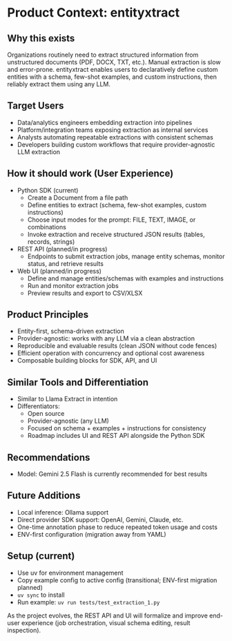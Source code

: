 # Product Context: entityxtract

## Why this exists
Organizations routinely need to extract structured information from unstructured documents (PDF, DOCX, TXT, etc.). Manual extraction is slow and error-prone. entityxtract enables users to declaratively define custom entities with a schema, few-shot examples, and custom instructions, then reliably extract them using any LLM.

## Target Users
- Data/analytics engineers embedding extraction into pipelines
- Platform/integration teams exposing extraction as internal services
- Analysts automating repeatable extractions with consistent schemas
- Developers building custom workflows that require provider-agnostic LLM extraction

## How it should work (User Experience)
- Python SDK (current)
  - Create a Document from a file path
  - Define entities to extract (schema, few-shot examples, custom instructions)
  - Choose input modes for the prompt: FILE, TEXT, IMAGE, or combinations
  - Invoke extraction and receive structured JSON results (tables, records, strings)
- REST API (planned/in progress)
  - Endpoints to submit extraction jobs, manage entity schemas, monitor status, and retrieve results
- Web UI (planned/in progress)
  - Define and manage entities/schemas with examples and instructions
  - Run and monitor extraction jobs
  - Preview results and export to CSV/XLSX

## Product Principles
- Entity-first, schema-driven extraction
- Provider-agnostic: works with any LLM via a clean abstraction
- Reproducible and evaluable results (clean JSON without code fences)
- Efficient operation with concurrency and optional cost awareness
- Composable building blocks for SDK, API, and UI

## Similar Tools and Differentiation
- Similar to Llama Extract in intention
- Differentiators:
  - Open source
  - Provider-agnostic (any LLM)
  - Focused on schema + examples + instructions for consistency
  - Roadmap includes UI and REST API alongside the Python SDK

## Recommendations
- Model: Gemini 2.5 Flash is currently recommended for best results

## Future Additions
- Local inference: Ollama support
- Direct provider SDK support: OpenAI, Gemini, Claude, etc.
- One-time annotation phase to reduce repeated token usage and costs
- ENV-first configuration (migration away from YAML)

## Setup (current)
- Use uv for environment management
- Copy example config to active config (transitional; ENV-first migration planned)
- `uv sync` to install
- Run example: `uv run tests/test_extraction_1.py`

As the project evolves, the REST API and UI will formalize and improve end-user experience (job orchestration, visual schema editing, result inspection).
